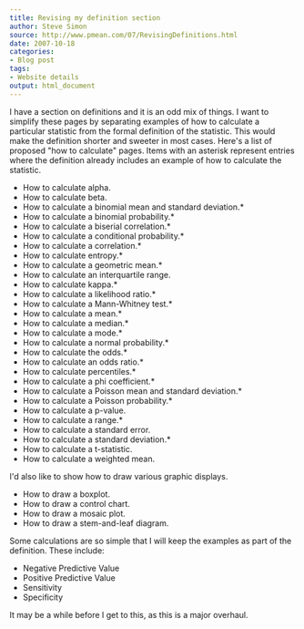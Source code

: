 ---
title: Revising my definition section
author: Steve Simon
source: http://www.pmean.com/07/RevisingDefinitions.html
date: 2007-10-18
categories:
- Blog post
tags:
- Website details
output: html_document
---I have a section on definitions and it is an odd mix of things. I wantto simplify these pages by separating examples of how to calculate aparticular statistic from the formal definition of the statistic. Thiswould make the definition shorter and sweeter in most cases. Here's alist of proposed "how to calculate" pages. Items with an asteriskrepresent entries where the definition already includes an example ofhow to calculate the statistic.-   How to calculate alpha.-   How to calculate beta.-   How to calculate a binomial mean and standard deviation.*-   How to calculate a binomial probability.*-   How to calculate a biserial correlation.*-   How to calculate a conditional probability.*-   How to calculate a correlation.*-   How to calculate entropy.*-   How to calculate a geometric mean.*-   How to calculate an interquartile range.-   How to calculate kappa.*-   How to calculate a likelihood ratio.*-   How to calculate a Mann-Whitney test.*-   How to calculate a mean.*-   How to calculate a median.*-   How to calculate a mode.*-   How to calculate a normal probability.*-   How to calculate the odds.*-   How to calculate an odds ratio.*-   How to calculate percentiles.*-   How to calculate a phi coefficient.*-   How to calculate a Poisson mean and standard deviation.*-   How to calculate a Poisson probability.*-   How to calculate a p-value.-   How to calculate a range.*-   How to calculate a standard error.-   How to calculate a standard deviation.*-   How to calculate a t-statistic.-   How to calculate a weighted mean.I'd also like to show how to draw various graphic displays.-   How to draw a boxplot.-   How to draw a control chart.-   How to draw a mosaic plot.-   How to draw a stem-and-leaf diagram.Some calculations are so simple that I will keep the examples as partof the definition. These include:-   Negative Predictive Value-   Positive Predictive Value-   Sensitivity-   SpecificityIt may be a while before I get to this, as this is a major overhaul.
